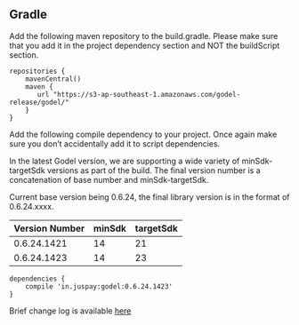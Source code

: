 ## Gradle

Add the following maven repository to the build.gradle. Please make sure that you add it in the project dependency section and NOT the buildScript section.

```
repositories {
    mavenCentral()
    maven {
       url "https://s3-ap-southeast-1.amazonaws.com/godel-release/godel/"
    }
}
```

Add the following compile dependency to your project. Once again make sure you don’t accidentally add it to script dependencies.

In the latest Godel version, we are supporting a wide variety of minSdk-targetSdk versions as part of the build. The final version number is a concatenation of base number and minSdk-targetSdk.

Current base version being 0.6.24, the final library version is in the format of 0.6.24.xxxx.

|Version Number|minSdk|targetSdk|
|--------------|------|---------|
|0.6.24.1421|14|21|
|0.6.24.1423|14|23|


```
dependencies {
    compile 'in.juspay:godel:0.6.24.1423'
}
```

Brief change log is available [here](https://github.com/gettovidhya/Juspay-Safe-Release-Notes/wiki)